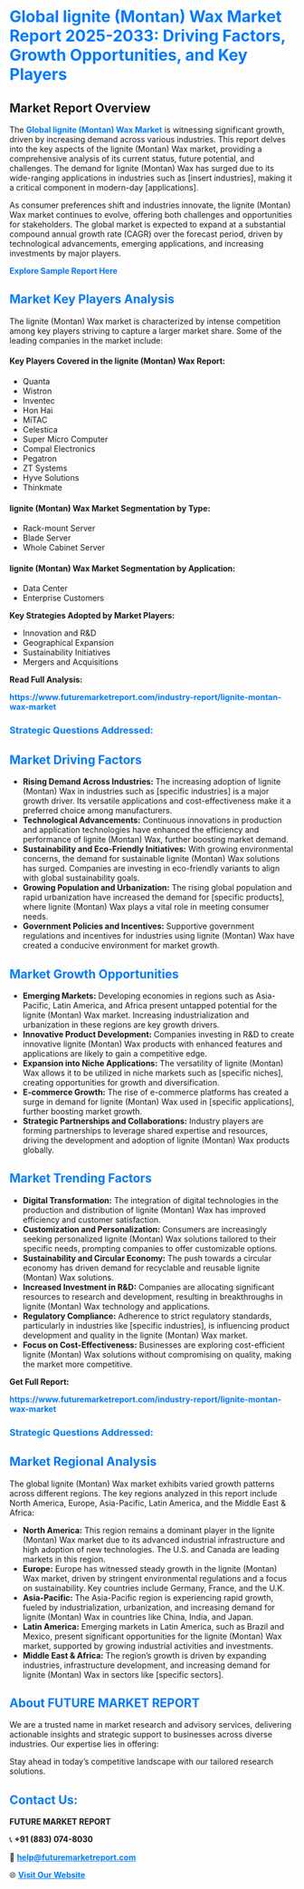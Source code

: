 <h1 style="color: #007BFF;">Global lignite (Montan) Wax Market Report 2025-2033: Driving Factors, Growth Opportunities, and Key Players</h1>

<section id="overview">
<h2>Market Report Overview</h2>
<p>The <a href="https://www.futuremarketreport.com/industry-report/lignite-montan-wax-market" style="color: #007BFF; text-decoration: none;"><strong>Global lignite (Montan) Wax Market</strong></a> is witnessing significant growth, driven by increasing demand across various industries. This report delves into the key aspects of the lignite (Montan) Wax market, providing a comprehensive analysis of its current status, future potential, and challenges. The demand for lignite (Montan) Wax has surged due to its wide-ranging applications in industries such as [insert industries], making it a critical component in modern-day [applications].</p>
<p>As consumer preferences shift and industries innovate, the lignite (Montan) Wax market continues to evolve, offering both challenges and opportunities for stakeholders. The global market is expected to expand at a substantial compound annual growth rate (CAGR) over the forecast period, driven by technological advancements, emerging applications, and increasing investments by major players.</p>
</section>

<section id="overview">
<p><a href="https://www.futuremarketreport.com/request-sample/reportId=37749" style="color: #007BFF; text-decoration: none;"><strong>Explore Sample Report Here</strong></a></p>
</section>

<section id="key-players">
<h2 style="color: #007BFF;">Market Key Players Analysis</h2>
<p>The lignite (Montan) Wax market is characterized by intense competition among key players striving to capture a larger market share. Some of the leading companies in the market include:</p>
<h4>Key Players Covered in the lignite (Montan) Wax Report:</h4>
<ul><li>Quanta</li><li>Wistron</li><li>Inventec</li><li>Hon Hai</li><li>MiTAC</li><li>Celestica</li><li>Super Micro Computer</li><li>Compal Electronics</li><li>Pegatron</li><li>ZT Systems</li><li>Hyve Solutions</li><li>Thinkmate</li></ul>
<h4>lignite (Montan) Wax Market Segmentation by Type:</h4>
<ul><li>Rack-mount Server</li><li>Blade Server</li><li>Whole Cabinet Server</li></ul>

<h4>lignite (Montan) Wax Market Segmentation by Application:</h4>
<ul><li>Data Center</li><li>Enterprise Customers</li></ul>
<p><strong>Key Strategies Adopted by Market Players:</strong></p>
<ul>
<li>Innovation and R&D</li>
<li>Geographical Expansion</li>
<li>Sustainability Initiatives</li>
<li>Mergers and Acquisitions</li>
</ul>
</section>

<section>
<p><strong>Read Full Analysis: </strong></p><a href="https://www.futuremarketreport.com/industry-report/lignite-montan-wax-market" style="color: #007BFF; text-decoration: none;"><strong>https://www.futuremarketreport.com/industry-report/lignite-montan-wax-market</strong></a>
<h3 style="color: #007BFF;">Strategic Questions Addressed:</h3>
</section>

<section id="driving-factors">
<h2 style="color: #007BFF;">Market Driving Factors</h2>
<ul>
<li><strong>Rising Demand Across Industries:</strong> The increasing adoption of lignite (Montan) Wax in industries such as [specific industries] is a major growth driver. Its versatile applications and cost-effectiveness make it a preferred choice among manufacturers.</li>
<li><strong>Technological Advancements:</strong> Continuous innovations in production and application technologies have enhanced the efficiency and performance of lignite (Montan) Wax, further boosting market demand.</li>
<li><strong>Sustainability and Eco-Friendly Initiatives:</strong> With growing environmental concerns, the demand for sustainable lignite (Montan) Wax solutions has surged. Companies are investing in eco-friendly variants to align with global sustainability goals.</li>
<li><strong>Growing Population and Urbanization:</strong> The rising global population and rapid urbanization have increased the demand for [specific products], where lignite (Montan) Wax plays a vital role in meeting consumer needs.</li>
<li><strong>Government Policies and Incentives:</strong> Supportive government regulations and incentives for industries using lignite (Montan) Wax have created a conducive environment for market growth.</li>
</ul>
</section>

<section id="growth-opportunities">
<h2 style="color: #007BFF;">Market Growth Opportunities</h2>
<ul>
<li><strong>Emerging Markets:</strong> Developing economies in regions such as Asia-Pacific, Latin America, and Africa present untapped potential for the lignite (Montan) Wax market. Increasing industrialization and urbanization in these regions are key growth drivers.</li>
<li><strong>Innovative Product Development:</strong> Companies investing in R&D to create innovative lignite (Montan) Wax products with enhanced features and applications are likely to gain a competitive edge.</li>
<li><strong>Expansion into Niche Applications:</strong> The versatility of lignite (Montan) Wax allows it to be utilized in niche markets such as [specific niches], creating opportunities for growth and diversification.</li>
<li><strong>E-commerce Growth:</strong> The rise of e-commerce platforms has created a surge in demand for lignite (Montan) Wax used in [specific applications], further boosting market growth.</li>
<li><strong>Strategic Partnerships and Collaborations:</strong> Industry players are forming partnerships to leverage shared expertise and resources, driving the development and adoption of lignite (Montan) Wax products globally.</li>
</ul>
</section>

<section id="trending-factors">
<h2 style="color: #007BFF;">Market Trending Factors</h2>
<ul>
<li><strong>Digital Transformation:</strong> The integration of digital technologies in the production and distribution of lignite (Montan) Wax has improved efficiency and customer satisfaction.</li>
<li><strong>Customization and Personalization:</strong> Consumers are increasingly seeking personalized lignite (Montan) Wax solutions tailored to their specific needs, prompting companies to offer customizable options.</li>
<li><strong>Sustainability and Circular Economy:</strong> The push towards a circular economy has driven demand for recyclable and reusable lignite (Montan) Wax solutions.</li>
<li><strong>Increased Investment in R&D:</strong> Companies are allocating significant resources to research and development, resulting in breakthroughs in lignite (Montan) Wax technology and applications.</li>
<li><strong>Regulatory Compliance:</strong> Adherence to strict regulatory standards, particularly in industries like [specific industries], is influencing product development and quality in the lignite (Montan) Wax market.</li>
<li><strong>Focus on Cost-Effectiveness:</strong> Businesses are exploring cost-efficient lignite (Montan) Wax solutions without compromising on quality, making the market more competitive.</li>
</ul>
</section>

<section>
<p><strong>Get Full Report: </strong></p><a href="https://www.futuremarketreport.com/industry-report/lignite-montan-wax-market" style="color: #007BFF; text-decoration: none;"><strong>https://www.futuremarketreport.com/industry-report/lignite-montan-wax-market</strong></a>
<h3 style="color: #007BFF;">Strategic Questions Addressed:</h3>
</section>


<section id="regional-analysis">
<h2 style="color: #007BFF;">Market Regional Analysis</h2>
<p>The global lignite (Montan) Wax market exhibits varied growth patterns across different regions. The key regions analyzed in this report include North America, Europe, Asia-Pacific, Latin America, and the Middle East & Africa:</p>
<ul>
<li><strong>North America:</strong> This region remains a dominant player in the lignite (Montan) Wax market due to its advanced industrial infrastructure and high adoption of new technologies. The U.S. and Canada are leading markets in this region.</li>
<li><strong>Europe:</strong> Europe has witnessed steady growth in the lignite (Montan) Wax market, driven by stringent environmental regulations and a focus on sustainability. Key countries include Germany, France, and the U.K.</li>
<li><strong>Asia-Pacific:</strong> The Asia-Pacific region is experiencing rapid growth, fueled by industrialization, urbanization, and increasing demand for lignite (Montan) Wax in countries like China, India, and Japan.</li>
<li><strong>Latin America:</strong> Emerging markets in Latin America, such as Brazil and Mexico, present significant opportunities for the lignite (Montan) Wax market, supported by growing industrial activities and investments.</li>
<li><strong>Middle East & Africa:</strong> The region’s growth is driven by expanding industries, infrastructure development, and increasing demand for lignite (Montan) Wax in sectors like [specific sectors].</li>
</ul>
</section>

<footer>
<h2 style="color: #007BFF;">About FUTURE MARKET REPORT</h2>
<p>We are a trusted name in market research and advisory services, delivering actionable insights and strategic support to businesses across diverse industries. Our expertise lies in offering:</p>

<p>Stay ahead in today’s competitive landscape with our tailored research solutions.</p>

<h2 style="color: #007BFF;">Contact Us:</h2>
<p><strong>FUTURE MARKET REPORT</strong></p>
<p>📞 <strong>+91 (883) 074-8030</strong></p>
<p>📧 <strong><a href="mailto:help@futuremarketreport.com" style="color: #007BFF;">help@futuremarketreport.com</a></strong></p>
<p>🌐 <strong><a href="https://www.futuremarketreport.com/" style="color: #007BFF;">Visit Our Website</a></strong></p>
</footer>